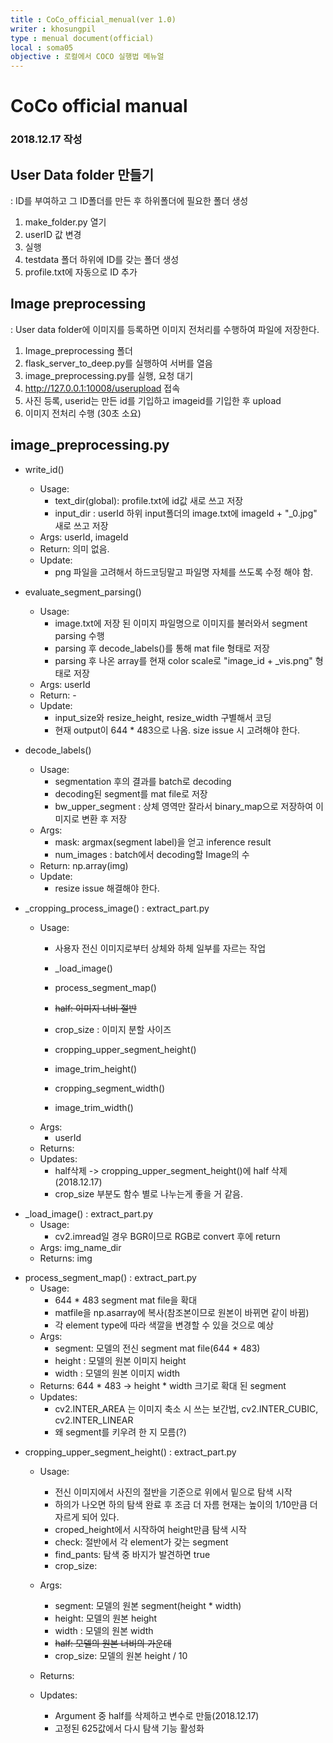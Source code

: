 ```yaml
---
title : CoCo_official_menual(ver 1.0) 
writer : khosungpil
type : menual document(official)
local : soma05
objective : 로컬에서 COCO 실행법 메뉴얼
---
```


# CoCo official manual #
### 2018.12.17 작성

## User Data folder 만들기 ##
: ID를 부여하고 그 ID폴더를 만든 후 하위폴더에 필요한 폴더 생성

1. make_folder.py 열기
2. userID 값 변경
3. 실행
4. testdata 폴더 하위에 ID를 갖는 폴더 생성
5. profile.txt에 자동으로 ID 추가

## Image preprocessing ##
: User data folder에 이미지를 등록하면 이미지 전처리를 수행하여 파일에 저장한다.

1. Image_preprocessing 폴더
2. flask_server_to_deep.py를 실행하여 서버를 열음
3. image_preprocessing.py를 실행, 요청 대기
4. http://127.0.0.1:10008/userupload 접속
5. 사진 등록, userid는 만든 id를 기입하고 imageid를 기입한 후 upload
6. 이미지 전처리 수행 (30초 소요)

## image_preprocessing.py
* write_id()
  - Usage: 
    + text_dir(global): profile.txt에 id값 새로 쓰고 저장
    + input_dir : userId 하위 input폴더의 image.txt에 imageId + "_0.jpg" 새로 쓰고 저장
  - Args: userId, imageId
  - Return: 의미 없음.
  - Update:
    + png 파일을 고려해서 하드코딩말고 파일명 자체를 쓰도록 수정 해야 함.

* evaluate_segment_parsing()
  - Usage:
    + image.txt에 저장 된 이미지 파일명으로 이미지를 불러와서 segment parsing 수행
    + parsing 후 decode_labels()를 통해 mat file 형태로 저장
    + parsing 후 나온 array를 현재 color scale로 "image_id + _vis.png" 형태로 저장
  - Args: userId
  - Return: -
  - Update:
    + input_size와 resize_height, resize_width 구별해서 코딩
    + 현재 output이 644 * 483으로 나옴. size issue 시 고려해야 한다.

* decode_labels()
  - Usage: 
    + segmentation 후의 결과를 batch로 decoding
    + decoding된 segment를 mat file로 저장
    + bw_upper_segment : 상체 영역만 잘라서 binary_map으로 저장하여 이미지로 변환 후 저장
  - Args:
    + mask: argmax(segment label)을 얻고 inference result
    + num_images : batch에서 decoding할 Image의 수
  - Return: np.array(img)
  - Update:
    + resize issue 해결해야 한다.

* _cropping_process_image() : extract_part.py
  - Usage:
    + 사용자 전신 이미지로부터 상체와 하체 일부를 자르는 작업
    + _load_image()
    + process_segment_map()
    + <strike>half: 이미지 너비 절반</strike>
    + crop_size : 이미지 분할 사이즈

    + cropping_upper_segment_height()
    + image_trim_height()
    + cropping_segment_width()
    + image_trim_width()
  - Args:
    + userId
  - Returns:
  - Updates:
    + half삭제 -> cropping_upper_segment_height()에 half 삭제(2018.12.17)
    + crop_size 부분도 함수 별로 나누는게 좋을 거 같음.

<p id="load_image">
</p>

* _load_image() : extract_part.py
  - Usage:
    + cv2.imread일 경우 BGR이므로 RGB로 convert 후에 return
  - Args: img_name_dir
  - Returns: img

<p id="process_segment_map">
</p>

* process_segment_map() : extract_part.py
  - Usage:
    + 644 * 483 segment mat file을 확대
    + matfile을 np.asarray에 복사(참조본이므로 원본이 바뀌면 같이 바뀜)
    + 각 element type에 따라 색깔을 변경할 수 있을 것으로 예상
  - Args:
    + segment: 모델의 전신 segment mat file(644 * 483)
    + height : 모델의 원본 이미지 height
    + width : 모델의 원본 이미지 width
  - Returns: 644 * 483 -> height * width 크기로 확대 된 segment
  - Updates:
    + cv2.INTER_AREA 는 이미지 축소 시 쓰는 보간법, cv2.INTER_CUBIC, cv2.INTER_LINEAR
    + 왜 segment를 키우려 한 지 모름(?)

<p id="cropping_upper_segment_height">
</p>

* cropping_upper_segment_height() : extract_part.py
  - Usage:
    + 전신 이미지에서 사진의 절반을 기준으로 위에서 밑으로 탐색 시작
    + 하의가 나오면 하의 탐색 완료 후 조금 더 자름 현재는 높이의 1/10만큼 더 자르게 되어 있다.
    + croped_height에서 시작하여 height만큼 탐색 시작
    + check: 절반에서 각 element가 갖는 segment
    + find_pants: 탐색 중 바지가 발견하면 true
    + crop_size: 

  - Args:
    + segment: 모델의 원본 segment(height * width)
    + height: 모델의 원본 height
    + width : 모델의 원본 width
    + <strike>half: 모델의 원본 너비의 가운데</strike>
    + crop_size: 모델의 원본 height / 10

  - Returns:
  - Updates:
    + Argument 중 half를 삭제하고 변수로 만듦(2018.12.17)
    + 고정된 625값에서 다시 탐색 기능 활성화







